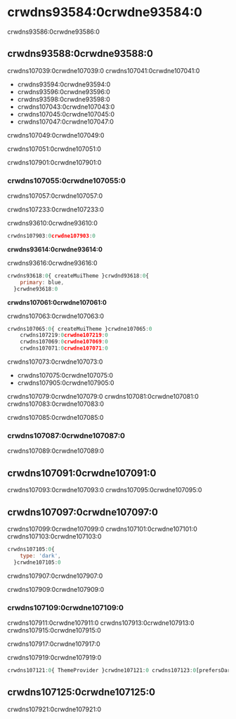 # crwdns93584:0crwdne93584:0

<p class="description">crwdns93586:0crwdne93586:0</p>

## crwdns93588:0crwdne93588:0

crwdns107039:0crwdne107039:0 crwdns107041:0crwdne107041:0

- crwdns93594:0crwdne93594:0
- crwdns93596:0crwdne93596:0
- crwdns93598:0crwdne93598:0
- crwdns107043:0crwdne107043:0
- crwdns107045:0crwdne107045:0
- crwdns107047:0crwdne107047:0

crwdns107049:0crwdne107049:0

crwdns107051:0crwdne107051:0

crwdns107901:0crwdne107901:0

### crwdns107055:0crwdne107055:0

crwdns107057:0crwdne107057:0

crwdns107233:0crwdne107233:0

crwdns93610:0crwdne93610:0

```ts
crwdns107903:0crwdne107903:0
```

**crwdns93614:0crwdne93614:0**

crwdns93616:0crwdne93616:0

```js
crwdns93618:0{ createMuiTheme }crwdnd93618:0{
    primary: blue,
  }crwdne93618:0
```

**crwdns107061:0crwdne107061:0**

crwdns107063:0crwdne107063:0

```js
crwdns107065:0{ createMuiTheme }crwdne107065:0
    crwdns107219:0crwdne107219:0
    crwdns107069:0crwdne107069:0
    crwdns107071:0crwdne107071:0
```

crwdns107073:0crwdne107073:0

- crwdns107075:0crwdne107075:0
- crwdns107905:0crwdne107905:0

crwdns107079:0crwdne107079:0 crwdns107081:0crwdne107081:0 crwdns107083:0crwdne107083:0

crwdns107085:0crwdne107085:0

### crwdns107087:0crwdne107087:0

crwdns107089:0crwdne107089:0

## crwdns107091:0crwdne107091:0

crwdns107093:0crwdne107093:0 crwdns107095:0crwdne107095:0

## crwdns107097:0crwdne107097:0

crwdns107099:0crwdne107099:0 crwdns107101:0crwdne107101:0 crwdns107103:0crwdne107103:0

```js
crwdns107105:0{
    type: 'dark',
  }crwdne107105:0
```

crwdns107907:0crwdne107907:0

crwdns107909:0crwdne107909:0

### crwdns107109:0crwdne107109:0

crwdns107911:0crwdne107911:0 crwdns107913:0crwdne107913:0 crwdns107915:0crwdne107915:0

crwdns107917:0crwdne107917:0

crwdns107919:0crwdne107919:0

```jsx
crwdns107121:0{ ThemeProvider }crwdne107121:0 crwdns107123:0[prefersDarkMode]crwdnd107123:0{theme}crwdne107123:0
```

## crwdns107125:0crwdne107125:0

crwdns107921:0crwdne107921:0